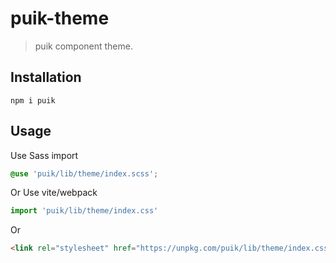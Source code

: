 # puik-theme

> puik component theme.

## Installation

```shell
npm i puik
```

## Usage

Use Sass import

```css
@use 'puik/lib/theme/index.scss';
```

Or Use vite/webpack

```javascript
import 'puik/lib/theme/index.css'
```

Or

```html
<link rel="stylesheet" href="https://unpkg.com/puik/lib/theme/index.css" />
```
